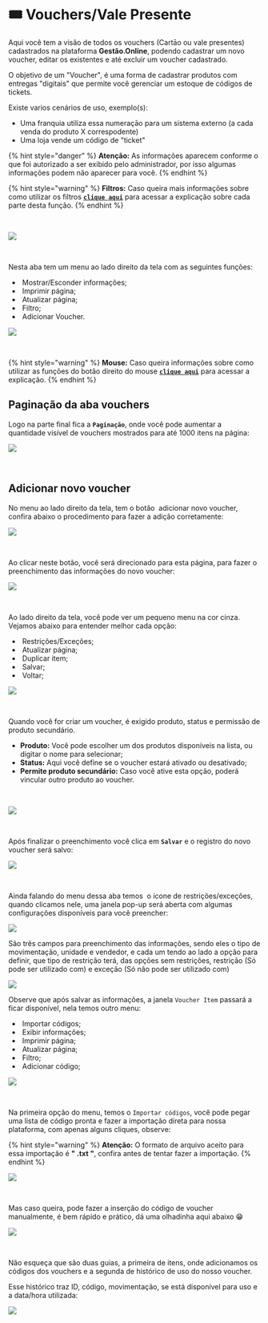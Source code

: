 # 🎟️ Vouchers/Vale Presente

Aqui você tem a visão de todos os vouchers (Cartāo ou vale presentes) cadastrados na plataforma **Gestão.Online**, podendo cadastrar um novo voucher, editar os existentes e até excluir um voucher cadastrado.

O objetivo de um "Voucher", é uma forma de cadastrar produtos com entregas "digitais" que permite você gerenciar um estoque de códigos de tickets. 

Existe varios cenários de uso, exemplo(s):

- Uma franquia utiliza essa numeraçāo para um sistema externo (a cada venda do produto X correspodente)
- Uma loja vende um código de "ticket"

{% hint style="danger" %}
**Atenção:** As informações aparecem conforme o que foi autorizado a ser exibido pelo administrador, por isso algumas informações podem não aparecer para você.
{% endhint %}

{% hint style="warning" %}
**Filtros:** Caso queira mais informações sobre como utilizar os filtros [**`clique aqui`**](/erp-v2/primeiro_acesso/filtros.md) para acessar a explicação sobre cada parte desta função.
{% endhint %}

<br>

![](/erp-v2/assets/funcionalidades/vouchers/aba_vouchers.gif)

<br>

Nesta aba tem um menu ao lado direito da tela com as seguintes funções:

- <img src="/erp-v2/assets/icon_exibir.png" alt="" data-size="line"> Mostrar/Esconder informações;
- <img src="/erp-v2/assets/icon_imprimir.png" alt="" data-size="line"> Imprimir página;
- <img src="/erp-v2/assets/icon_atualizar.png" alt="" data-size="line"> Atualizar página;
- <img src="/erp-v2/assets/icon_filtro.png" alt="" data-size="line"> Filtro;
- <img src="/erp-v2/assets/icon_add.png" alt="" data-size="line"> Adicionar Voucher.

![](/erp-v2/assets/funcionalidades/vouchers/aba_vouchers_menu.png)

<br>

{% hint style="warning" %}
**Mouse:** Caso queira informações sobre como utilizar as funções do botão direito do mouse [**`clique aqui`**](/erp-v2/primeiro_acesso/atalhos_internos#menu-botao-direito-do-mouse) para acessar a explicação.
{% endhint %}

## Paginação da aba vouchers

Logo na parte final fica a **`Paginação`**, onde você pode aumentar a quantidade visível de vouchers mostrados para até 1000 itens na página:

![](/erp-v2/assets/funcionalidades/vouchers/aba_vouchers_paginacao.png)

<br>

## Adicionar novo voucher

No menu ao lado direito da tela, tem o botão <img src="/erp-v2/assets/icon_add.png" alt="" data-size="line"> adicionar novo voucher, confira abaixo o procedimento para fazer a adição corretamente:

![](/erp-v2/assets/funcionalidades/vouchers/aba_vouchers_add.png)

<br>

Ao clicar neste botão, você será direcionado para esta página, para fazer o preenchimento das informações do novo voucher:

![](/erp-v2/assets/funcionalidades/vouchers/aba_vouchers_add_inicio.png)

<br>

Ao lado direito da tela, você pode ver um pequeno menu na cor cinza. Vejamos abaixo para entender melhor cada opção:

- <img src="/erp-v2/assets/icon_cadeado.png" alt="" data-size="line"> Restrições/Exceções;
- <img src="/erp-v2/assets/icon_atualizar.png" alt="" data-size="line"> Atualizar página;
- <img src="/erp-v2/assets/icon_duplicar.png" alt="" data-size="line"> Duplicar item;
- <img src="/erp-v2/assets/icon_salvar.png" alt="" data-size="line"> Salvar;
- <img src="/erp-v2/assets/icon_voltar.png" alt="" data-size="line"> Voltar;

![](/erp-v2/assets/funcionalidades/vouchers/aba_vouchers_add_menu.png)

<br>

Quando você for criar um voucher, é exigido produto, status e permissão de produto secundário. 

- **Produto:** Você pode escolher um dos produtos disponíveis na lista, ou digitar o nome para selecionar;
- **Status:** Aqui você define se o voucher estará ativado ou desativado;
- **Permite produto secundário:** Caso você ative esta opção, poderá vincular outro produto ao voucher.

<br>

![](/erp-v2/assets/funcionalidades/vouchers/aba_vouchers_add_voucher_itens.png)

<br>

Após finalizar o preenchimento você clica em **`Salvar`** e o registro do novo voucher será salvo:

![](/erp-v2/assets/funcionalidades/vouchers/aba_vouchers_add_voucher_salvar.gif)

<br>

Ainda falando do menu dessa aba temos <img src="/erp-v2/assets/icon_cadeado.png" alt="" data-size="line"> o ícone de restrições/exceções, quando clicamos nele, uma janela pop-up será aberta com algumas configurações disponíveis para você preencher:

![](/erp-v2/assets/funcionalidades/vouchers/aba_vouchers_add_restricoes.png)

São três campos para preenchimento das informações, sendo eles o tipo de movimentação, unidade e vendedor, e cada um tendo ao lado a opção para definir, que tipo de restrição terá, das opções sem restrições,  restrição (Só pode ser utilizado com) e exceção (Só não pode ser utilizado com)

![](/erp-v2/assets/funcionalidades/vouchers/aba_vouchers_add_restricoes2.png)

Observe que após salvar as informações, a janela `Voucher Item` passará a ficar disponível, nela temos outro menu:

- <img src="/erp-v2/assets/icon_importar.png" alt="" data-size="line"> Importar códigos;
- <img src="/erp-v2/assets/icon_exibir.png" alt="" data-size="line"> Exibir informações;
- <img src="/erp-v2/assets/icon_imprimir.png" alt="" data-size="line"> Imprimir página;
- <img src="/erp-v2/assets/icon_atualizar.png" alt="" data-size="line"> Atualizar página;
- <img src="/erp-v2/assets/icon_filtro.png" alt="" data-size="line"> Filtro;
- <img src="/erp-v2/assets/icon_add.png" alt="" data-size="line"> Adicionar código;

![](/erp-v2/assets/funcionalidades/vouchers/aba_vouchers_add_menu_guia_itens.png)

<br>

Na primeira opção do menu, temos o `Importar códigos`, você pode pegar uma lista de código pronta e fazer a importação direta para nossa plataforma, com apenas alguns cliques, observe:

{% hint style="warning" %}
**Atenção:** O formato de arquivo aceito para essa importação é **" .txt "**, confira antes de tentar fazer a importação.
{% endhint %}

![](/erp-v2/assets/funcionalidades/vouchers/aba_vouchers_add_importar.gif)

<br>

Mas caso queira, pode fazer a inserção do código de voucher manualmente, é bem rápido e prático, dá uma olhadinha aqui abaixo 😁

![](/erp-v2/assets/funcionalidades/vouchers/aba_vouchers_add_codigo.gif)

<br>

Não esqueça que são duas guias, a primeira de itens, onde adicionamos os códigos dos vouchers e a segunda de histórico de uso do nosso voucher.

Esse histórico traz ID, código, movimentação, se está disponível para uso e a data/hora utilizada:

![](/erp-v2/assets/funcionalidades/vouchers/aba_vouchers_add_guia_historico.png)
